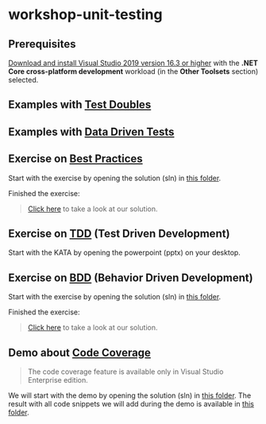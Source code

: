 # workshop-unit-testing

## Prerequisites

[Download and install Visual Studio 2019 version 16.3 or higher](https://docs.microsoft.com/en-us/visualstudio/install/install-visual-studio?view=vs-2019) with the **.NET Core cross-platform development** workload (in the **Other Toolsets** section) selected.

## Examples with [Test Doubles](TestDoubles)

## Examples with [Data Driven Tests](DataDrivenTestExample)

## Exercise on [Best Practices](BestPractices)

Start with the exercise by opening the solution (sln) in [this folder](BestPractices/Before).

Finished the exercise:
> [Click here](BestPractices/After) to take a look at our solution.

## Exercise on [TDD](TDD) (Test Driven Development)

Start with the KATA by opening the powerpoint (pptx) on your desktop.

## Exercise on [BDD](BDD) (Behavior Driven Development)

Start with the exercise by opening the solution (sln) in [this folder](BDD/Before).

Finished the exercise:
> [Click here](BDD/After) to take a look at our solution.

## Demo about [Code Coverage](CodeCoverage)

> The code coverage feature is available only in Visual Studio Enterprise edition.

We will start with the demo by opening the solution (sln) in [this folder](CodeCoverage/Before).
The result with all code snippets we will add during the demo is available in [this folder](CodeCoverage/After).


